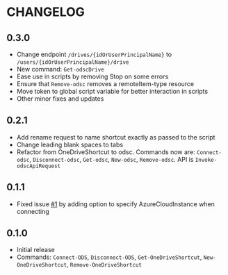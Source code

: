 # CHANGELOG

## 0.3.0

* Change endpoint `/drives/{idOrUserPrincipalName}` to `/users/{idOrUserPrincipalName}/drive`
* New command: `Get-odscDrive`
* Ease use in scripts by removing Stop on some errors
* Ensure that `Remove-odsc` removes a remoteItem-type resource
* Move token to global script variable for better interaction in scripts
* Other minor fixes and updates

## 0.2.1

* Add rename request to name shortcut exactly as passed to the script
* Change leading blank spaces to tabs
* Refactor from OneDriveShortcut to odsc. Commands now are: `Connect-odsc`, `Disconnect-odsc`, `Get-odsc`, `New-odsc`, `Remove-odsc`. API is `Invoke-odscApiRequest`

## 0.1.1

*   Fixed issue [#1](https://github.com/derpenstiltskin/onedriveshortcuts/issues/1#issue-1504890237) by adding option to specify AzureCloudInstance when connecting

## 0.1.0

*   Initial release
*   Commands: `Connect-ODS`, `Disconnect-ODS`, `Get-OneDriveShortcut`, `New-OneDriveShortcut`, `Remove-OneDriveShortcut`
